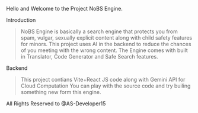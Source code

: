 Hello and Welcome to the Project NoBS Engine.

Introduction
>NoBS Engine is basically a search engine that protects you from spam, vulgar, sexually explicit content along with child safety features for minors.
This project uses AI in the backend to reduce the chances of you meeting with the wrong content.
The Engine comes with built in Translator, Code Generator and Safe Search features.

Backend
>This project contians Vite+React JS code along with Gemini API for Cloud Computation
You can play with the source code and try builing something new form this engine.

All Rights Reserved to @AS-Developer15
